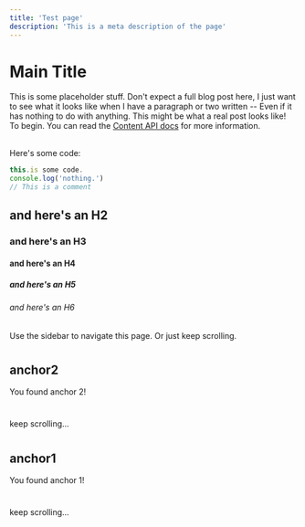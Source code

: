 ```yaml
---
title: 'Test page'
description: 'This is a meta description of the page'
---
```



# Main Title

This is some placeholder stuff. Don't expect a full blog post here, I just want to see what it looks like when I have a paragraph or two written -- Even if it has nothing to do with anything. This might be what a real post looks like! To begin. You can read the [Content API docs](https://content.nuxtjs.org/guide/writing/content-directory) for more information.
<br />
<br />

Here's some code: 
```js
this.is some code.
console.log('nothing.')
// This is a comment
```

## and here's an H2
### and here's an H3
#### and here's an H4
##### and here's an H5
###### and here's an H6

Use the sidebar to navigate this page. Or just keep scrolling.


#
#
#
#
#
#
#
#
#
#
#
#
#
#
#
#
#
#
#
#
#
#
#
#
#
#
#
#
#
#
#
#
#
#
#
#

## anchor2
You found anchor 2!

#
#
#
#
#
#
#
#
#
#
#
#
#
#
#
#
#
#

keep scrolling...
#
#
#
#
#
#
#
#
#
#
#
#
#
#
#
#
#
#
#
#
#
#
#
#
#
#
#
#
#
#
#
#
#
#
#
#

## anchor1

You found anchor 1!

#
#
#
#
#
#
#
#
#
#
#
#
#
#
#
#
#
#
#
#
#
#
#
#
#
#
#
#
#
#
#
#
#
#
#
#

keep scrolling...

#
#
#
#
#
#
#
#
#
#
#
#
#
#
#
#
#
#
#
#
#
#
#
#
#
#
#
#
#
#
#
#
#
#
#
#